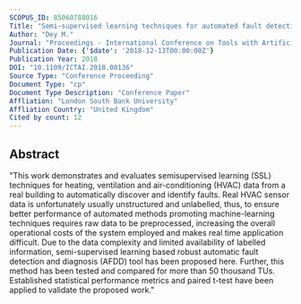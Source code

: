 ```yaml
---
SCOPUS_ID: 85060788016
Title: "Semi-supervised learning techniques for automated fault detection and diagnosis of HVAC systems"
Author: "Dey M."
Journal: "Proceedings - International Conference on Tools with Artificial Intelligence, ICTAI"
Publication Date: {'$date': '2018-12-13T00:00:00Z'}
Publication Year: 2018
DOI: "10.1109/ICTAI.2018.00136"
Source Type: "Conference Proceeding"
Document Type: "cp"
Document Type Description: "Conference Paper"
Affliation: "London South Bank University"
Affliation Country: "United Kingdom"
Cited by count: 12
---
```


## Abstract
"This work demonstrates and evaluates semisupervised learning (SSL) techniques for heating, ventilation and air-conditioning (HVAC) data from a real building to automatically discover and identify faults. Real HVAC sensor data is unfortunately usually unstructured and unlabelled, thus, to ensure better performance of automated methods promoting machine-learning techniques requires raw data to be preprocessed, increasing the overall operational costs of the system employed and makes real time application difficult. Due to the data complexity and limited availability of labelled information, semi-supervised learning based robust automatic fault detection and diagnosis (AFDD) tool has been proposed here. Further, this method has been tested and compared for more than 50 thousand TUs. Established statistical performance metrics and paired t-test have been applied to validate the proposed work."
